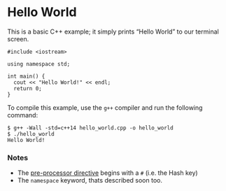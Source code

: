# Hello World

This is a basic C++ example; it simply prints “Hello World” to our terminal screen.

```
#include <iostream>

using namespace std;

int main() {
  cout << "Hello World!" << endl;
  return 0;
}
```

To compile this example, use the `g++` compiler and run the following command:

```
$ g++ -Wall -std=c++14 hello_world.cpp -o hello_world
$ ./hello_world
Hello World!
```

### Notes

* The [pre-processor directive]() begins with a `#` (i.e. the Hash key)
* The `namespace` keyword, thats described soon too.